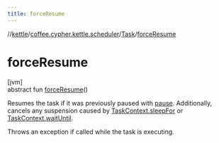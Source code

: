 ```yaml
---
title: forceResume
---
```

//[kettle](../../../index.html)/[coffee.cypher.kettle.scheduler](../index.html)/[Task](index.html)/[forceResume](force-resume.html)



# forceResume



[jvm]\
abstract fun [forceResume](force-resume.html)()



Resumes the task if it was previously paused with [pause](pause.html). Additionally, cancels any suspension caused by [TaskContext.sleepFor](../-task-context/sleep-for.html) or [TaskContext.waitUntil](../-task-context/wait-until.html).



Throws an exception if called while the task is executing.




